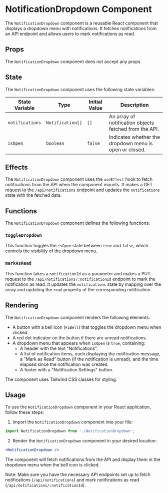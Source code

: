 # NotificationDropdown Component

The `NotificationDropdown` component is a reusable React component that displays a dropdown menu with notifications. It fetches notifications from an API endpoint and allows users to mark notifications as read.

## Props

The `NotificationDropdown` component does not accept any props.

## State

The `NotificationDropdown` component uses the following state variables:

| State Variable   | Type            | Initial Value | Description                                           |
|------------------|-----------------|---------------|-------------------------------------------------------|
| `notifications`  | `Notification[]` | `[]`          | An array of notification objects fetched from the API. |
| `isOpen`         | `boolean`       | `false`       | Indicates whether the dropdown menu is open or closed. |

## Effects

The `NotificationDropdown` component uses the `useEffect` hook to fetch notifications from the API when the component mounts. It makes a GET request to the `/api/notifications` endpoint and updates the `notifications` state with the fetched data.

## Functions

The `NotificationDropdown` component defines the following functions:

### `toggleDropdown`

This function toggles the `isOpen` state between `true` and `false`, which controls the visibility of the dropdown menu.

### `markAsRead`

This function takes a `notificationId` as a parameter and makes a PUT request to the `/api/notifications/:notificationId` endpoint to mark the notification as read. It updates the `notifications` state by mapping over the array and updating the `read` property of the corresponding notification.

## Rendering

The `NotificationDropdown` component renders the following elements:

- A button with a bell icon (`FiBell`) that toggles the dropdown menu when clicked.
- A red dot indicator on the button if there are unread notifications.
- A dropdown menu that appears when `isOpen` is `true`, containing:
  - A header with the text "Notifications".
  - A list of notification items, each displaying the notification message, a "Mark as Read" button (if the notification is unread), and the time elapsed since the notification was created.
  - A footer with a "Notification Settings" button.

The component uses Tailwind CSS classes for styling.

## Usage

To use the `NotificationDropdown` component in your React application, follow these steps:

1. Import the `NotificationDropdown` component into your file:

```jsx
import NotificationDropdown from './NotificationDropdown';
```

2. Render the `NotificationDropdown` component in your desired location:

```jsx
<NotificationDropdown />
```

The component will fetch notifications from the API and display them in the dropdown menu when the bell icon is clicked.

Note: Make sure you have the necessary API endpoints set up to fetch notifications (`/api/notifications`) and mark notifications as read (`/api/notifications/:notificationId`).